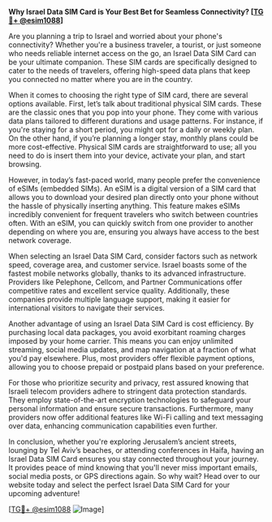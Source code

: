 **Why Israel Data SIM Card is Your Best Bet for Seamless Connectivity? [[TG💪+ @esim1088](https://t.me/s/esim1088)]**

Are you planning a trip to Israel and worried about your phone's connectivity? Whether you're a business traveler, a tourist, or just someone who needs reliable internet access on the go, an Israel Data SIM Card can be your ultimate companion. These SIM cards are specifically designed to cater to the needs of travelers, offering high-speed data plans that keep you connected no matter where you are in the country.

When it comes to choosing the right type of SIM card, there are several options available. First, let’s talk about traditional physical SIM cards. These are the classic ones that you pop into your phone. They come with various data plans tailored to different durations and usage patterns. For instance, if you're staying for a short period, you might opt for a daily or weekly plan. On the other hand, if you’re planning a longer stay, monthly plans could be more cost-effective. Physical SIM cards are straightforward to use; all you need to do is insert them into your device, activate your plan, and start browsing.

However, in today’s fast-paced world, many people prefer the convenience of eSIMs (embedded SIMs). An eSIM is a digital version of a SIM card that allows you to download your desired plan directly onto your phone without the hassle of physically inserting anything. This feature makes eSIMs incredibly convenient for frequent travelers who switch between countries often. With an eSIM, you can quickly switch from one provider to another depending on where you are, ensuring you always have access to the best network coverage.

When selecting an Israel Data SIM Card, consider factors such as network speed, coverage area, and customer service. Israel boasts some of the fastest mobile networks globally, thanks to its advanced infrastructure. Providers like Pelephone, Cellcom, and Partner Communications offer competitive rates and excellent service quality. Additionally, these companies provide multiple language support, making it easier for international visitors to navigate their services.

Another advantage of using an Israel Data SIM Card is cost efficiency. By purchasing local data packages, you avoid exorbitant roaming charges imposed by your home carrier. This means you can enjoy unlimited streaming, social media updates, and map navigation at a fraction of what you'd pay elsewhere. Plus, most providers offer flexible payment options, allowing you to choose prepaid or postpaid plans based on your preference.

For those who prioritize security and privacy, rest assured knowing that Israeli telecom providers adhere to stringent data protection standards. They employ state-of-the-art encryption technologies to safeguard your personal information and ensure secure transactions. Furthermore, many providers now offer additional features like Wi-Fi calling and text messaging over data, enhancing communication capabilities even further.

In conclusion, whether you're exploring Jerusalem’s ancient streets, lounging by Tel Aviv’s beaches, or attending conferences in Haifa, having an Israel Data SIM Card ensures you stay connected throughout your journey. It provides peace of mind knowing that you'll never miss important emails, social media posts, or GPS directions again. So why wait? Head over to our website today and select the perfect Israel Data SIM Card for your upcoming adventure!

[[TG💪+ @esim1088](https://t.me/s/esim1088) ![Image](https://i.postimg.cc/Y0z9fWf4/image.png)]
